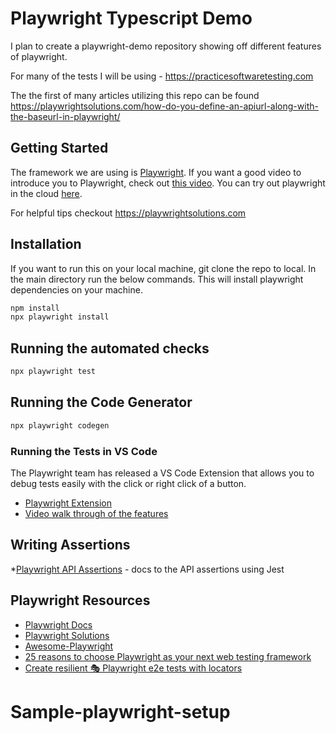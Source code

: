# Playwright Typescript Demo

I plan to create a playwright-demo repository showing off different features of playwright.

For many of the tests I will be using - <https://practicesoftwaretesting.com>

The the first of many articles utilizing this repo can be found <https://playwrightsolutions.com/how-do-you-define-an-apiurl-along-with-the-baseurl-in-playwright/>

## Getting Started

The framework we are using is [Playwright](https://playwright.dev/). If you want a good video to introduce you to Playwright, check out [this video](https://www.youtube.com/watch?v=_Jla6DyuEu4). You can try out playwright in the cloud [here](https://try.playwright.tech/).

For helpful tips checkout <https://playwrightsolutions.com>

## Installation

If you want to run this on your local machine, git clone the repo to local. In the main directory run the below commands. This will install playwright dependencies on your machine.

```bash
npm install
npx playwright install
```

## Running the automated checks

```bash
npx playwright test
```

## Running the Code Generator

```bash
npx playwright codegen
```

### Running the Tests in VS Code

The Playwright team has released a VS Code Extension that allows you to debug tests easily with the click or right click of a button.

- [Playwright Extension](https://marketplace.visualstudio.com/items?itemName=ms-playwright.playwright)
- [Video walk through of the features](https://www.youtube.com/watch?v=z0EOFvlf14U)

## Writing Assertions

\*[Playwright API Assertions](https://jestjs.io/docs/expect) - docs to the API assertions using Jest

## Playwright Resources

- [Playwright Docs](https://playwright.dev/docs/intro)
- [Playwright Solutions](https://playwrightsolutions.com/)
- [Awesome-Playwright](https://github.com/mxschmitt/awesome-playwright)
- [25 reasons to choose Playwright as your next web testing framework](https://www.marcusfelling.com/blog/2022/25-reasons-to-choose-playwright-as-your-next-web-testing-framework)
- [Create resilient 🎭 Playwright e2e tests with locators](https://www.marcusfelling.com/blog/2022/create-more-reliable-playwright-tests-with-locators/)
# Sample-playwright-setup
